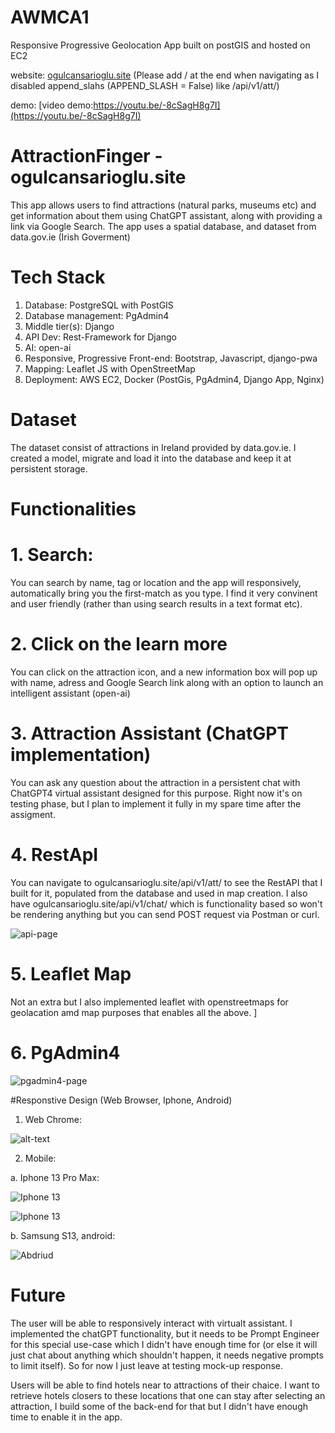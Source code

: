# AWMCA1
Responsive Progressive Geolocation App built on postGIS and hosted on EC2 

website: [ogulcansarioglu.site](ogulcansarioglu.site) (Please add / at the end when navigating as I disabled append_slahs (APPEND_SLASH = False) like /api/v1/att/) 

demo: [video demo:https://youtu.be/-8cSagH8g7I](https://youtu.be/-8cSagH8g7I)

# AttractionFinger - ogulcansarioglu.site

This app allows users to find attractions (natural parks, museums etc) and get information about them using ChatGPT assistant, along with providing a link via Google Search. 
The app uses a spatial database, and dataset from data.gov.ie (Irish Goverment)

# Tech Stack

1. Database: PostgreSQL with PostGIS
2. Database management: PgAdmin4
3. Middle tier(s): Django
4. API Dev: Rest-Framework for Django
5. AI: open-ai 
6. Responsive, Progressive Front-end: Bootstrap, Javascript, django-pwa
7. Mapping: Leaflet JS with OpenStreetMap
8. Deployment: AWS EC2, Docker (PostGis, PgAdmin4, Django App, Nginx)

# Dataset

The dataset consist of attractions in Ireland provided by data.gov.ie. I created a model, migrate and load it into the database and keep it at persistent storage. 

# Functionalities

# 1. Search: 

You can search by name, tag or location and the app will responsively, automatically bring you the first-match as you type. I find it very convinent and user friendly (rather than using search results in a text format etc). 

# 2. Click on the learn more

You can click on the attraction icon, and a new information box will pop up with name, adress and Google Search link along with an option to launch an intelligent assistant (open-ai)

# 3. Attraction Assistant (ChatGPT implementation)

You can ask any question about the attraction in a persistent chat with ChatGPT4 virtual assistant designed for this purpose. Right now it's on testing phase, but I plan to implement it fully in my spare time after the assigment.

# 4. RestApI

You can navigate to ogulcansarioglu.site/api/v1/att/ to see the RestAPI that I built for it, populated from the database and used in map creation. I also have ogulcansarioglu.site/api/v1/chat/ which is functionality based so won't be rendering anything but you can send
POST request via Postman or curl. 

![api-page](https://i.ibb.co/2vNJdqn/Whats-App-Image-2023-11-12-at-12-51-05.jpg)

# 5. Leaflet Map

Not an extra but I also implemented leaflet with openstreetmaps for geolacation amd map purposes that enables all the above. ]

# 6. PgAdmin4

![pgadmin4-page](https://i.ibb.co/p2LgNBR/Whats-App-Image-2023-11-12-at-12-50-33.jpg)


#Responstive Design (Web Browser, Iphone, Android)

1. Web Chrome:

![alt-text](https://i.ibb.co/kMv3hs7/web.jpg)

2. Mobile: 

a. Iphone 13 Pro Max:

![Iphone 13](https://i.ibb.co/Tm6FgRX/Whats-App-Image-2023-11-12-at-12-27-05.jpg)

![Iphone 13](https://i.ibb.co/Pc4yrn5/Whats-App-Image-2023-11-12-at-12-27-07.jpg)

b. Samsung S13, android: 


![Abdriud](https://i.ibb.co/6F0myDq/Whats-App-Image-2023-11-12-at-12-31-01.jpg)


# Future

The user will be able to responsively interact with virtualt assistant. I implemented the chatGPT functionality, but it needs to be Prompt Engineer for this special use-case which I didn't have enough time for (or else it will just chat about anything which shouldn't happen, it needs negative prompts to limit itself).
So for now I just leave at testing mock-up response. 

Users will be able to find hotels near to attractions of their chaice. I want to retrieve hotels closers to these locations that one can stay after selecting an attraction, I build some of the back-end for that but I didn't have enough time to enable it in the app. 












